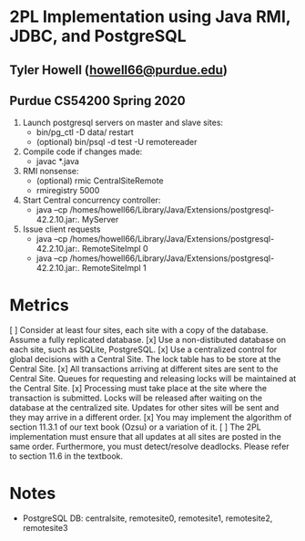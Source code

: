 # 2PL Implementation using Java RMI, JDBC, and PostgreSQL
## Tyler Howell (howell66@purdue.edu) 
## Purdue CS54200 Spring 2020

1.	Launch postgresql servers on master and slave sites:
    -	bin/pg_ctl -D data/ restart
    -	(optional) bin/psql -d test -U remotereader
2.	Compile code if changes made:
    -	javac *.java
3.	RMI nonsense:
    -	(optional) rmic CentralSiteRemote
    -	rmiregistry 5000
4.	Start Central concurrency controller:
    -	java –cp /homes/howell66/Library/Java/Extensions/postgresql-42.2.10.jar:. MyServer
5.	Issue client requests
    -	java –cp /homes/howell66/Library/Java/Extensions/postgresql-42.2.10.jar:. RemoteSiteImpl 0
    -   java –cp /homes/howell66/Library/Java/Extensions/postgresql-42.2.10.jar:. RemoteSiteImpl 1

# Metrics
[ ] Consider at least four sites, each site with a copy of the database. Assume a fully replicated database.
[x] Use a non-distibuted database on each site, such as SQLite, PostgreSQL.
[x] Use a centralized control for global decisions with a Central Site. The lock table has to be store at the Central Site.
[x] All transactions arriving at different sites are sent to the Central Site. Queues for requesting and releasing locks will be maintained at the Central Site.
[x] Processing must take place at the site where the transaction is submitted. Locks will be released after waiting on the database at the centralized site. Updates for other sites will be sent and they may arrive in a different order.
[x] You may implement the algorithm of section 11.3.1 of our text book (Ozsu) or a variation of it.
[ ] The 2PL implementation must ensure that all updates at all sites are posted in the same order. Furthermore, you must detect/resolve deadlocks. Please refer to section 11.6 in the textbook.


# Notes
- PostgreSQL DB: centralsite, remotesite0, remotesite1, remotesite2, remotesite3